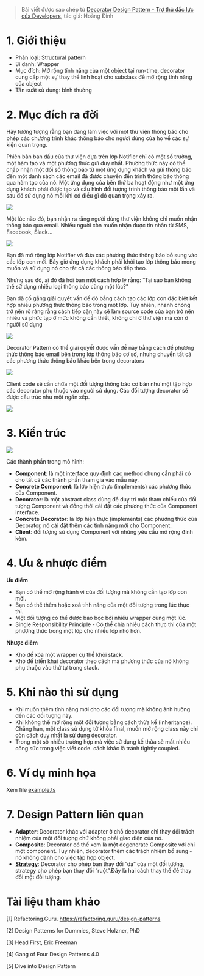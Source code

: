 > Bài viết được sao chép từ [Decorator Design Pattern - Trợ thủ đắc lực của Developers](https://viblo.asia/p/decorator-design-pattern-tro-thu-dac-luc-cua-developers-1VgZvQ1OKAw), tác giả: Hoàng Đinh

# 1. Giới thiệu

- Phân loại: Structural pattern
- Bí danh: Wrapper
- Mục đích: Mở rộng tính năng của một object tại run-time, decorator cung cấp một sự thay thế linh hoạt cho subclass để mở rộng tính năng của object
- Tần suất sử dụng: bình thường

# 2. Mục đích ra đời

Hãy tưởng tượng rằng bạn đang làm việc với một thư viện thông báo cho phép các chương trình khác thông báo cho người dùng của họ về các sự kiện quan trọng.

Phiên bản ban đầu của thư viện dựa trên lớp Notifier chỉ có một số trường, một hàm tạo và một phương thức gửi duy nhất. Phương thức này có thể chấp nhận một đối số thông báo từ một ứng dụng khách và gửi thông báo đến một danh sách các email đã được chuyển đến trình thông báo thông qua hàm tạo của nó. Một ứng dụng của bên thứ ba hoạt động như một ứng dụng khách phải được tạo và cấu hình đối tượng trình thông báo một lần và sau đó sử dụng nó mỗi khi có điều gì đó quan trọng xảy ra.

![](https://images.viblo.asia/f38f196d-29bc-49b3-b080-906b56c4b7c8.png)

Một lúc nào đó, bạn nhận ra rằng người dùng thư viện không chỉ muốn nhận thông báo qua email. Nhiều người còn muốn nhận được tin nhắn từ SMS, Facebook, Slack…

![](https://images.viblo.asia/92a307f5-7bbf-4dd8-ae0f-c39d95d2d83b.png)

Bạn đã mở rộng lớp Notifier và đưa các phương thức thông báo bổ sung vào các lớp con mới. Bây giờ ứng dụng khách phải khởi tạo lớp thông báo mong muốn và sử dụng nó cho tất cả các thông báo tiếp theo.

Nhưng sau đó, ai đó đã hỏi bạn một cách hợp lý rằng: “Tại sao bạn không thể sử dụng nhiều loại thông báo cùng một lúc?”

Bạn đã cố gắng giải quyết vấn đề đó bằng cách tạo các lớp con đặc biệt kết hợp nhiều phương thức thông báo trong một lớp. Tuy nhiên, nhanh chóng trở nên rõ ràng rằng cách tiếp cận này sẽ làm source code của bạn trở nên nhiều và phức tạp ở mức không cần thiết, không chỉ ở thư viện mà còn ở người sử dụng

![](https://images.viblo.asia/227e067f-40b8-4005-bb45-a4635addd199.png)

Decorator Pattern có thể giải quyết được vấn đề này bằng cách để phương thức thông báo email bên trong lớp thông báo cơ sở, nhưng chuyển tất cả các phương thức thông báo khác bên trong decorators

![](https://images.viblo.asia/72866cfd-8a62-40e1-860f-1dee14ee1ceb.png)

Client code sẽ cần chứa một đối tượng thông báo cơ bản như một tập hợp các decorator phụ thuộc vào người sử dụng. Các đối tượng decorator sẽ được cấu trúc như một ngăn xếp.

![](https://images.viblo.asia/1ecaca1e-d494-4959-99cd-872a654f68be.png)

# 3. Kiến trúc

![](https://refactoring.guru/images/patterns/diagrams/decorator/structure.png?id=8c95d894aecce5315cc1b12093a7ea0c)

Các thành phần trong mô hình:

- **Component**: là một interface quy định các method chung cần phải có cho tất cả các thành phần tham gia vào mẫu này.
- **Concrete Component**: là lớp hiện thực (implements) các phương thức của Component.
- **Decorator**: là một abstract class dùng để duy trì một tham chiếu của đối tượng Component và đồng thời cài đặt các phương thức của Component interface.
- **Concrete Decorator**: là lớp hiện thực (implements) các phương thức của Decorator, nó cài đặt thêm các tính năng mới cho Component.
- **Client**: đối tượng sử dụng Component với những yêu cầu mở rộng đính kèm.

# 4. Ưu & nhược điểm

**Ưu điểm**

- Bạn có thể mở rộng hành vi của đối tượng mà không cần tạo lớp con mới.
- Bạn có thể thêm hoặc xoá tính năng của một đối tượng trong lúc thực thi.
- Một đối tượng có thể được bao bọc bởi nhiều wrapper cùng một lúc.
- Single Responsibility Principle - Có thể chia nhiều cách thực thi của một phương thức trong một lớp cho nhiều lớp nhỏ hơn.

**Nhược điểm**

- Khó để xóa một wrapper cụ thể khỏi stack.
- Khó để triển khai decorator theo cách mà phương thức của nó không phụ thuộc vào thứ tự trong stack.

# 5. Khi nào thì sử dụng

- Khi muốn thêm tính năng mới cho các đối tượng mà không ảnh hưởng đến các đối tượng này.
- Khi không thể mở rộng một đối tượng bằng cách thừa kế (inheritance). Chẳng hạn, một class sử dụng từ khóa final, muốn mở rộng class này chỉ còn cách duy nhất là sử dụng decorator.
- Trong một số nhiều trường hợp mà việc sử dụng kế thừa sẽ mất nhiều công sức trong việc viết code. cách khác là tránh tightly coupled.

# 6. Ví dụ minh họa

Xem file [example.ts](./example.ts)

# 7. Design Pattern liên quan

- **Adapter**: Decorator khác với adapter ở chỗ decorator chỉ thay đổi trách nhiệm của một đối tượng chứ không phải giao diện của nó.
- **Composite**: Decorator có thể xem là một degenerate Composite với chỉ một component. Tuy nhiên, decorator thêm các trách nhiệm bổ sung - nó không dành cho việc tập hợp object.
- [**Strategy**](../1_strategy/README.md): Decorator cho phép bạn thay đổi “da” của một đối tượng, strategy cho phép bạn thay đổi “ruột”.Đây là hai cách thay thế để thay đổi một đối tượng.

# Tài liệu tham khảo

[1] Refactoring.Guru. https://refactoring.guru/design-patterns

[2] Design Patterns for Dummies, Steve Holzner, PhD

[3] Head First, Eric Freeman

[4] Gang of Four Design Patterns 4.0

[5] Dive into Design Pattern
